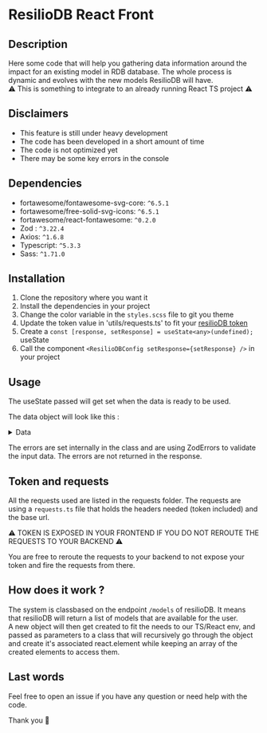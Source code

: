 # ResilioDB React Front
## Description
Here some code that will help you gathering data information around the impact for an existing model in RDB database.
The whole process is dynamic and evolves with the new models ResilioDB will have.\
⚠️ This is something to integrate to an already running React TS project ⚠️

## Disclaimers
- This feature is still under heavy development
- The code has been developed in a short amount of time
- The code is not optimized yet
- There may be some key errors in the console

## Dependencies
- fortawesome/fontawesome-svg-core: `^6.5.1`
- fortawesome/free-solid-svg-icons: `^6.5.1`
- fortawesome/react-fontawesome: `^0.2.0`
- Zod : `^3.22.4`
- Axios: `^1.6.8`
- Typescript: `^5.3.3`
- Sass: `^1.71.0`

## Installation
1. Clone the repository where you want it
2. Install the dependencies in your project
3. Change the color variable in the `styles.scss` file to git you theme
4. Update the token value in 'utils/requests.ts' to fit your [resilioDB token](https://db.resilio.tech/profile)
5. Create a `const [response, setResponse] = useState<any>(undefined);` useState
6. Call the component `<ResilioDBConfig setResponse={setResponse} />` in your project

## Usage
The useState passed will get set when the data is ready to be used.

The data object will look like this : 
<details><summary>
Data
</summary>
<code>
{
    "results": {
        "inventory{}": {
            "total": {
                "ADPe": 0.09654998779296875,
                "ADPf": 7192.39453125,
                "AP": 3.132380962371826,
                "CTUe": 12430.9150390625,
                "CTUh-c": 2.8836021215283836e-7,
                "CTUh-nc": 0.0000173474800249096,
                "Epf": 0.21273401379585266,
                "Epm": 0.5214988589286804,
                "Ept": 4.934785842895508,
                "GWP": 456.4972839355469,
                "GWPb": 0.7393435835838318,
                "GWPf": 455.6033630371094,
                "GWPlu": 0.01341155357658863,
                "IR": 418.3554382324219,
                "LU": 247.09140014648438,
                "ODP": 0.00005740541382692754,
                "PM": 0.000017977161405724473,
                "POCP": 1.4676481485366821,
                "WU": 107.73136138916016,
                "MIPS": 3368.097900390625,
                "TPE": 7390.30126953125
            },
            "per_lc_step": {
                "BLD": {
                    "ADPe": 0.09653040903920171,
                    "ADPf": 6330.2141366957885,
                    "AP": 2.7710663275966034,
                    "CTUe": 9532.513765618922,
                    "CTUh-c": 2.660116865948183e-7,
                    "CTUh-nc": 0.000016276631601721595,
                    "Epf": 0.21248912064399805,
                    "Epm": 0.3399001430254141,
                    "Ept": 3.7745739121161805,
                    "GWP": 395.18840130317886,
                    "GWPb": 0.3520975458207567,
                    "GWPf": 394.6803206603186,
                    "GWPlu": 0.013411553907797445,
                    "IR": 416.7471451003856,
                    "LU": 224.35001111107312,
                    "ODP": 0.0000562021633920149,
                    "PM": 0.000016112556430543298,
                    "POCP": 1.1729990660716965,
                    "WU": 107.30143465440969,
                    "MIPS": 3297.3289306161787,
                    "TPE": 6514.940756832223
                },
                "DIS": {
                    "ADPe": 0.0000019909506750699298,
                    "ADPf": 746.4731983605246,
                    "AP": 0.23065486044304961,
                    "CTUe": 62.1071743590288,
                    "CTUh-c": 1.1820797496699707e-9,
                    "CTUh-nc": 6.327246075570984e-8,
                    "Epf": 0.000017881910581813812,
                    "Epm": 0.09862965396419685,
                    "Ept": 1.078678377189264,
                    "GWP": 52.44384905535793,
                    "GWPb": 0,
                    "GWPf": 52.44384905535793,
                    "GWPlu": 0,
                    "IR": 0.933824151745505,
                    "LU": 0,
                    "ODP": 3.947625987921238e-7,
                    "PM": 0.0000014116347509749216,
                    "POCP": 0.26744279789677844,
                    "WU": 0.4299232729901046,
                    "MIPS": 26.50234991142638,
                    "TPE": 746.4979235766971
                },
                "USE": {
                    "ADPe": null,
                    "ADPf": null,
                    "AP": null,
                    "CTUe": null,
                    "CTUh-c": null,
                    "CTUh-nc": null,
                    "Epf": null,
                    "Epm": null,
                    "Ept": null,
                    "GWP": null,
                    "GWPb": null,
                    "GWPf": null,
                    "GWPlu": null,
                    "IR": null,
                    "LU": null,
                    "ODP": null,
                    "PM": null,
                    "POCP": null,
                    "WU": null,
                    "MIPS": null,
                    "TPE": null
                },
                "EOL": {
                    "ADPe": 0.00001758965572,
                    "ADPf": 115.70699200000001,
                    "AP": 0.1306598464,
                    "CTUe": 2836.294404,
                    "CTUh-c": 2.116643428e-8,
                    "CTUh-nc": 0.0000010075761759999999,
                    "Epf": 0.0002270066864,
                    "Epm": 0.0829690604,
                    "Ept": 0.08153371720000001,
                    "GWP": 8.865044999999999,
                    "GWPb": 0.3872460516,
                    "GWPf": 8.47919004,
                    "GWPlu": 0,
                    "IR": 0.6744633179999999,
                    "LU": 22.741393,
                    "ODP": 8.084889896e-7,
                    "PM": 4.529693644e-7,
                    "POCP": 0.02720624872,
                    "WU": 0,
                    "MIPS": 44.26672284,
                    "TPE": 128.8626408
                }
            },
            "normalized_per_lc_step": {
                "BLD": {
                    "ADPe": 3.0355474540629466,
                    "ADPf": 0.1953769795276478,
                    "AP": 0.01911080225928692,
                    "CTUe": 0.5017112508220485,
                    "CTUh-c": 0.001913753140969916,
                    "CTUh-nc": 0.027447945365466433,
                    "Epf": 0.028714746032972707,
                    "Epm": 0.011720694587083245,
                    "Ept": 0.004255438457853642,
                    "GWP": 0.4012064987849532,
                    "IR": 0.0054691226391126715,
                    "LU": 0.12192935386471365,
                    "ODP": 0.0007205405563078833,
                    "PM": 0.21569687323351136,
                    "POCP": 0.019948963708702323,
                    "WU": 0.004079902458342574
                },
                "DIS": {
                    "ADPe": 0.00006260851179465187,
                    "ADPf": 0.023039296245695205,
                    "AP": 0.0015907231754693078,
                    "CTUe": 0.0032687986504752,
                    "CTUh-c": 0.000008504170860935042,
                    "CTUh-nc": 0.0001066989220163741,
                    "Epf": 0.0000024164744029478123,
                    "Epm": 0.0034010225504895464,
                    "Ept": 0.0012160973812731274,
                    "GWP": 0.05324248635061719,
                    "IR": 0.000012254910127893766,
                    "LU": 0,
                    "ODP": 0.000005061058958873382,
                    "PM": 0.018897386224563877,
                    "POCP": 0.004548346903006436,
                    "WU": 0.00001634689250912945
                },
                "USE": {
                    "ADPe": null,
                    "ADPf": null,
                    "AP": null,
                    "CTUe": null,
                    "CTUh-c": null,
                    "CTUh-nc": null,
                    "Epf": null,
                    "Epm": null,
                    "Ept": null,
                    "GWP": null,
                    "GWPb": null,
                    "GWPf": null,
                    "GWPlu": null,
                    "IR": null,
                    "LU": null,
                    "ODP": null,
                    "PM": null,
                    "POCP": null,
                    "WU": null,
                    "MIPS": null,
                    "TPE": null
                },
                "EOL": {
                    "ADPe": 0.0005531338276729559,
                    "ADPf": 0.0035712034567901237,
                    "AP": 0.0009011023889655172,
                    "CTUe": 0.14927865284210529,
                    "CTUh-c": 0.0001522765056115108,
                    "CTUh-nc": 0.0016991166543001684,
                    "Epf": 0.000030676579243243244,
                    "Epm": 0.0028610020827586208,
                    "Ept": 0.00009192076347237881,
                    "GWP": 0.009000045685279186,
                    "IR": 0.00000885122464566929,
                    "LU": 0.012359452717391304,
                    "ODP": 0.000010365243456410256,
                    "PM": 0.0060638469129852745,
                    "POCP": 0.0004626913047619048,
                    "WU": 0
                }
            }
        },
        "asdasd": {
            "total": {
                "ADPe": 0.09654998964559677,
                "ADPf": 7192.394327056313,
                "AP": 3.132381034439653,
                "CTUe": 12430.915343977951,
                "CTUh-c": 2.883602006244883e-7,
                "CTUh-nc": 0.000017347480238477303,
                "Epf": 0.21273400924097988,
                "Epm": 0.5214988573896109,
                "Ept": 4.934786006505444,
                "GWP": 456.4972953585368,
                "GWPb": 0.7393435974207567,
                "GWPf": 455.60335975567654,
                "GWPlu": 0.013411553907797445,
                "IR": 418.3554325701311,
                "LU": 247.0914041110731,
                "ODP": 0.00005740541498040702,
                "PM": 0.00001797716054591822,
                "POCP": 1.4676481126884748,
                "WU": 107.7313579273998,
                "MIPS": 3368.098003367605,
                "TPE": 7390.30132120892
            },
            "per_lc_step": {
                "BLD": {
                    "ADPe": 0.09653040903920171,
                    "ADPf": 6330.2141366957885,
                    "AP": 2.7710663275966034,
                    "CTUe": 9532.513765618922,
                    "CTUh-c": 2.660116865948183e-7,
                    "CTUh-nc": 0.000016276631601721595,
                    "Epf": 0.21248912064399805,
                    "Epm": 0.3399001430254141,
                    "Ept": 3.7745739121161805,
                    "GWP": 395.18840130317886,
                    "GWPb": 0.3520975458207567,
                    "GWPf": 394.6803206603186,
                    "GWPlu": 0.013411553907797445,
                    "IR": 416.7471451003856,
                    "LU": 224.35001111107312,
                    "ODP": 0.0000562021633920149,
                    "PM": 0.000016112556430543298,
                    "POCP": 1.1729990660716965,
                    "WU": 107.30143465440969,
                    "MIPS": 3297.3289306161787,
                    "TPE": 6514.940756832223
                },
                "DIS": {
                    "ADPe": 0.0000019909506750699298,
                    "ADPf": 746.4731983605246,
                    "AP": 0.23065486044304961,
                    "CTUe": 62.1071743590288,
                    "CTUh-c": 1.1820797496699707e-9,
                    "CTUh-nc": 6.327246075570984e-8,
                    "Epf": 0.000017881910581813812,
                    "Epm": 0.09862965396419685,
                    "Ept": 1.078678377189264,
                    "GWP": 52.44384905535793,
                    "GWPb": 0,
                    "GWPf": 52.44384905535793,
                    "GWPlu": 0,
                    "IR": 0.933824151745505,
                    "LU": 0,
                    "ODP": 3.947625987921238e-7,
                    "PM": 0.0000014116347509749216,
                    "POCP": 0.26744279789677844,
                    "WU": 0.4299232729901046,
                    "MIPS": 26.50234991142638,
                    "TPE": 746.4979235766971
                },
                "USE": {
                    "ADPe": null,
                    "ADPf": null,
                    "AP": null,
                    "CTUe": null,
                    "CTUh-c": null,
                    "CTUh-nc": null,
                    "Epf": null,
                    "Epm": null,
                    "Ept": null,
                    "GWP": null,
                    "GWPb": null,
                    "GWPf": null,
                    "GWPlu": null,
                    "IR": null,
                    "LU": null,
                    "ODP": null,
                    "PM": null,
                    "POCP": null,
                    "WU": null,
                    "MIPS": null,
                    "TPE": null
                },
                "EOL": {
                    "ADPe": 0.00001758965572,
                    "ADPf": 115.70699200000001,
                    "AP": 0.1306598464,
                    "CTUe": 2836.294404,
                    "CTUh-c": 2.116643428e-8,
                    "CTUh-nc": 0.0000010075761759999999,
                    "Epf": 0.0002270066864,
                    "Epm": 0.0829690604,
                    "Ept": 0.08153371720000001,
                    "GWP": 8.865044999999999,
                    "GWPb": 0.3872460516,
                    "GWPf": 8.47919004,
                    "GWPlu": 0,
                    "IR": 0.6744633179999999,
                    "LU": 22.741393,
                    "ODP": 8.084889896e-7,
                    "PM": 4.529693644e-7,
                    "POCP": 0.02720624872,
                    "WU": 0,
                    "MIPS": 44.26672284,
                    "TPE": 128.8626408
                }
            },
            "normalized_per_lc_step": {
                "BLD": {
                    "ADPe": 3.0355474540629466,
                    "ADPf": 0.1953769795276478,
                    "AP": 0.01911080225928692,
                    "CTUe": 0.5017112508220485,
                    "CTUh-c": 0.001913753140969916,
                    "CTUh-nc": 0.027447945365466433,
                    "Epf": 0.028714746032972707,
                    "Epm": 0.011720694587083245,
                    "Ept": 0.004255438457853642,
                    "GWP": 0.4012064987849532,
                    "IR": 0.0054691226391126715,
                    "LU": 0.12192935386471365,
                    "ODP": 0.0007205405563078833,
                    "PM": 0.21569687323351136,
                    "POCP": 0.019948963708702323,
                    "WU": 0.004079902458342574
                },
                "DIS": {
                    "ADPe": 0.00006260851179465187,
                    "ADPf": 0.023039296245695205,
                    "AP": 0.0015907231754693078,
                    "CTUe": 0.0032687986504752,
                    "CTUh-c": 0.000008504170860935042,
                    "CTUh-nc": 0.0001066989220163741,
                    "Epf": 0.0000024164744029478123,
                    "Epm": 0.0034010225504895464,
                    "Ept": 0.0012160973812731274,
                    "GWP": 0.05324248635061719,
                    "IR": 0.000012254910127893766,
                    "LU": 0,
                    "ODP": 0.000005061058958873382,
                    "PM": 0.018897386224563877,
                    "POCP": 0.004548346903006436,
                    "WU": 0.00001634689250912945
                },
                "USE": {
                    "ADPe": null,
                    "ADPf": null,
                    "AP": null,
                    "CTUe": null,
                    "CTUh-c": null,
                    "CTUh-nc": null,
                    "Epf": null,
                    "Epm": null,
                    "Ept": null,
                    "GWP": null,
                    "GWPb": null,
                    "GWPf": null,
                    "GWPlu": null,
                    "IR": null,
                    "LU": null,
                    "ODP": null,
                    "PM": null,
                    "POCP": null,
                    "WU": null,
                    "MIPS": null,
                    "TPE": null
                },
                "EOL": {
                    "ADPe": 0.0005531338276729559,
                    "ADPf": 0.0035712034567901237,
                    "AP": 0.0009011023889655172,
                    "CTUe": 0.14927865284210529,
                    "CTUh-c": 0.0001522765056115108,
                    "CTUh-nc": 0.0016991166543001684,
                    "Epf": 0.000030676579243243244,
                    "Epm": 0.0028610020827586208,
                    "Ept": 0.00009192076347237881,
                    "GWP": 0.009000045685279186,
                    "IR": 0.00000885122464566929,
                    "LU": 0.012359452717391304,
                    "ODP": 0.000010365243456410256,
                    "PM": 0.0060638469129852745,
                    "POCP": 0.0004626913047619048,
                    "WU": 0
                }
            },
            "per_component": {
                "CPU{'params': CPUConfig(litho_nm=130, die_surface_mm2=101, configuration_name='AMD Sempron 2800+', request_name='AMD Sempron 2800+')}": {
                    "total": {
                        "ADPe": 0.03672341709585606,
                        "ADPf": 198.75826588229424,
                        "AP": 0.25908014653831457,
                        "CTUe": 3667.8091854623917,
                        "CTUh-c": 8.185589016689997e-8,
                        "CTUh-nc": 0.000008465813337259773,
                        "Epf": 0.21178805510242296,
                        "Epm": 0.07436225570952588,
                        "Ept": 0.9470650463245528,
                        "GWP": 15.651524983178373,
                        "GWPb": 0.035750210944964694,
                        "GWPf": 15.60280239791213,
                        "GWPlu": 0.013411289125097444,
                        "IR": 0.7953127534222161,
                        "LU": 224.13647498330317,
                        "ODP": 5.36346576530245e-7,
                        "PM": 0.000002305925592447474,
                        "POCP": 0.21009312079812292,
                        "WU": 4.5517192879326105,
                        "MIPS": 1.4049070157480001,
                        "TPE": 229.269593433371
                    },
                    "per_lc_step": {
                        "BLD": {
                            "ADPe": 0.03672341709585606,
                            "ADPf": 198.75826588229424,
                            "AP": 0.25908014653831457,
                            "CTUe": 3667.8091854623917,
                            "CTUh-c": 8.185589016689997e-8,
                            "CTUh-nc": 0.000008465813337259773,
                            "Epf": 0.21178805510242296,
                            "Epm": 0.07436225570952588,
                            "Ept": 0.9470650463245528,
                            "GWP": 15.651524983178373,
                            "GWPb": 0.035750210944964694,
                            "GWPf": 15.60280239791213,
                            "GWPlu": 0.013411289125097444,
                            "IR": 0.7953127534222161,
                            "LU": 224.13647498330317,
                            "ODP": 5.36346576530245e-7,
                            "PM": 0.000002305925592447474,
                            "POCP": 0.21009312079812292,
                            "WU": 4.5517192879326105,
                            "MIPS": 1.4049070157480001,
                            "TPE": 229.269593433371
                        },
                        "EOL": {
                            "ADPe": 0,
                            "ADPf": 0,
                            "AP": 0,
                            "CTUe": 0,
                            "CTUh-c": 0,
                            "CTUh-nc": 0,
                            "Epf": 0,
                            "Epm": 0,
                            "Ept": 0,
                            "GWP": 0,
                            "GWPb": 0,
                            "GWPf": 0,
                            "GWPlu": 0,
                            "IR": 0,
                            "LU": 0,
                            "ODP": 0,
                            "PM": 0,
                            "POCP": 0,
                            "WU": 0,
                            "MIPS": 0,
                            "TPE": 0
                        }
                    },
                    "normalized_per_lc_step": {
                        "BLD": {
                            "ADPe": 1.1548244369766056,
                            "ADPf": 0.006134514379083155,
                            "AP": 0.0017867596312987212,
                            "CTUe": 0.19304258870854693,
                            "CTUh-c": 0.000588891296164748,
                            "CTUh-nc": 0.01427624508812778,
                            "Epf": 0.028620007446273372,
                            "Epm": 0.002564215714121582,
                            "Ept": 0.0010677170759014125,
                            "GWP": 0.015889873079368906,
                            "IR": 0.000010437175241761366,
                            "LU": 0.12181330162136042,
                            "ODP": 0.000006876238160644167,
                            "PM": 0.030869151170648913,
                            "POCP": 0.0035730122584714786,
                            "WU": 0.00017306917444610687
                        },
                        "EOL": {
                            "ADPe": 0,
                            "ADPf": 0,
                            "AP": 0,
                            "CTUe": 0,
                            "CTUh-c": 0,
                            "CTUh-nc": 0,
                            "Epf": 0,
                            "Epm": 0,
                            "Ept": 0,
                            "GWP": 0,
                            "IR": 0,
                            "LU": 0,
                            "ODP": 0,
                            "PM": 0,
                            "POCP": 0,
                            "WU": 0
                        }
                    }
                },
                "RAM{'params': RAMConfig(size_gb=12, configuration_name=None, request_name=None)}": {
                    "total": {
                        "ADPe": 0.00011831311906564403,
                        "ADPf": 357.6188628134942,
                        "AP": 0.15187642745828872,
                        "CTUe": 355.5829841565298,
                        "CTUh-c": 2.854310707918366e-9,
                        "CTUh-nc": 1.6045044046182065e-7,
                        "Epf": 0.00008380262797508317,
                        "Epm": 0.0184501477158882,
                        "Ept": 0.19077378299162767,
                        "GWP": 27.406321320000497,
                        "GWPb": 0.018502986475792,
                        "GWPf": 27.3009483024065,
                        "GWPlu": 5.187e-10,
                        "IR": 1.0330236649634323,
                        "LU": 0.13516272776993998,
                        "ODP": 0.000011660043405084655,
                        "PM": 8.362866024958244e-7,
                        "POCP": 0.05986451399357332,
                        "WU": 12.257715366477067,
                        "MIPS": 63.76978644043083,
                        "TPE": 365.20660419885223
                    },
                    "per_lc_step": {
                        "BLD": {
                            "ADPe": 0.00011831194334564403,
                            "ADPf": 357.5358708134942,
                            "AP": 0.15166618105828872,
                            "CTUe": 350.2645801565298,
                            "CTUh-c": 2.838196427918366e-9,
                            "CTUh-nc": 1.5881826446182064e-7,
                            "Epf": 0.00008366154157508317,
                            "Epm": 0.0182986873158882,
                            "Ept": 0.19069286579162767,
                            "GWP": 27.397676320000496,
                            "GWPb": 0.018087334875791998,
                            "GWPf": 27.2927182624065,
                            "GWPlu": 5.187e-10,
                            "IR": 1.0324323469634324,
                            "LU": 0.10576972776993998,
                            "ODP": 0.000011659416815484656,
                            "PM": 8.358308380958245e-7,
                            "POCP": 0.05983394527357332,
                            "WU": 12.257715366477067,
                            "MIPS": 63.75602360043083,
                            "TPE": 365.1111633988522
                        },
                        "EOL": {
                            "ADPe": 1.17572e-9,
                            "ADPf": 0.082992,
                            "AP": 0.0002102464,
                            "CTUe": 5.318404,
                            "CTUh-c": 1.611428e-11,
                            "CTUh-nc": 1.632176e-9,
                            "Epf": 1.410864e-7,
                            "Epm": 0.0001514604,
                            "Ept": 0.00008091720000000001,
                            "GWP": 0.008645,
                            "GWPb": 0.0004156516,
                            "GWPf": 0.008230040000000001,
                            "GWPlu": 0,
                            "IR": 0.000591318,
                            "LU": 0.029393,
                            "ODP": 6.265896e-10,
                            "PM": 4.557644e-10,
                            "POCP": 0.000030568720000000006,
                            "WU": 0,
                            "MIPS": 0.013762839999999998,
                            "TPE": 0.0954408
                        }
                    },
                    "normalized_per_lc_step": {
                        "BLD": {
                            "ADPe": 0.003720501363070567,
                            "ADPf": 0.011035057741157228,
                            "AP": 0.0010459736624709567,
                            "CTUe": 0.018434977902975252,
                            "CTUh-c": 0.000020418679337542203,
                            "CTUh-nc": 0.0002678216938647903,
                            "Epf": 0.00001130561372636259,
                            "Epm": 0.0006309892177892482,
                            "Ept": 0.00021498631994546524,
                            "GWP": 0.027814899817259386,
                            "IR": 0.000013548980931278641,
                            "LU": 0.000057483547701054335,
                            "ODP": 0.00014947970276262378,
                            "PM": 0.011189167845994974,
                            "POCP": 0.0010175841032920635,
                            "WU": 0.00046607282762270213
                        },
                        "EOL": {
                            "ADPe": 3.6972327044025156e-8,
                            "ADPf": 0.0000025614814814814815,
                            "AP": 0.0000014499751724137932,
                            "CTUe": 0.000279916,
                            "CTUh-c": 1.1593007194244605e-7,
                            "CTUh-nc": 0.0000027524047217537943,
                            "Epf": 1.9065729729729727e-8,
                            "Epm": 0.000005222772413793103,
                            "Ept": 9.122570462232245e-8,
                            "GWP": 0.000008776649746192893,
                            "IR": 7.76007874015748e-9,
                            "LU": 0.00001597445652173913,
                            "ODP": 8.033199999999999e-9,
                            "PM": 0.000006101263721552878,
                            "POCP": 5.198761904761906e-7,
                            "WU": 0
                        }
                    }
                }
            }
        },
        "configuration": {
            "asdasd": {
                "id": 7424440,
                "config": {
                    "cpus": [
                        {
                            "litho_nm": 130,
                            "die_surface_mm2": 101,
                            "configuration_name": "AMD Sempron 2800+",
                            "request_name": "AMD Sempron 2800+"
                        }
                    ],
                    "rams": [
                        {
                            "size_gb": 12,
                            "configuration_name": null,
                            "request_name": null
                        }
                    ],
                    "usage_percent": 1,
                    "server_type": "blade",
                    "dedicated_graphics_cards": null,
                    "ssd_disks": null,
                    "hdd_disks": null,
                    "configuration_score": 3.1818181818181817,
                    "wanted_name": "asdasd",
                    "configuration_name": "Custom Server",
                    "request_name": null,
                    "usage": {
                        "yearly_electricity_consumption": 8032.92,
                        "power_watt": null,
                        "geography": null,
                        "delta_t_hour": null
                    }
                },
                "usage": {
                    "yearly_electricity_consumption": 8032.92,
                    "power_watt": null,
                    "geography": null,
                    "delta_t_hour": null
                },
                "scores": {
                    "data_source_quality": 3,
                    "environmental_assessment_quality": 4,
                    "configuration_score": 3.1818181818181817
                },
                "type": "server"
            }
        }
    },
    "metadata": {
        "time": "2024-04-16 13:44:39.255057"
    },
    "hash": "YOUR HASH",
    "version": "latest"
}
</code>
</details>

The errors are set internally in the class and are using ZodErrors to validate the input data. The errors are not returned in the response.

## Token and requests
All the requests used are listed in the requests folder.
The requests are using a `requests.ts` file that holds the headers needed (token included) and the base url.

⚠️ TOKEN IS EXPOSED IN YOUR FRONTEND IF YOU DO NOT REROUTE THE REQUESTS TO YOUR BACKEND ⚠️

You are free to reroute the requests to your backend to not expose your token and fire the requests from there.

## How does it work ?
The system is classbased on the endpoint `/models` of resilioDB. It means that resilioDB will return a list of models that are available for the user.\
A new object will then get created to fit the needs to our TS/React env, and passed as parameters to a class that will recursively
go through the object and create it's associated react.element while keeping an array of the created elements to access them.

## Last words
Feel free to open an issue if you have any question or need help with the code.

Thank you 🚀

